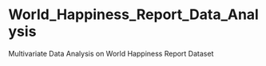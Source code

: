 # World_Happiness_Report_Data_Analysis
Multivariate Data Analysis on World Happiness Report Dataset

